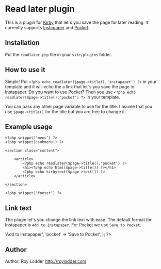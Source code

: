 # Read later plugin

This is a plugin for [Kirby](http://getkirby.com/) that let´s you save the page for later reading.
It currently supports [Instapaper](http://www.instapaper.com/) and [Pocket](http://getpocket.com/).
## Installation

Put the `readlater.php` file in your `site/plugins` folder.

## How to use it

Simple! Put `<?php echo readlater($page->title(),'instapaper') ?>` in your template and it will echo the a link that let´s you save the page to Instapaper. Do you want to use Pocket? Then you use `<?php echo readlater($page->title(),'pocket') ?>` in your template. 

You can pass any other page variable to use for the title. I asume that you use `$page->title()` for the title but you are free to change it. 

## Example usage

  <?php snippet('header') ?>
    <?php snippet('menu') ?>
    <?php snippet('submenu') ?>

    <section class="content">

        <article>
            <?php echo readlater($page->title(),'pocket') ?>
            <h1><?php echo html($page->title()) ?></h1>
            <?php echo kirbytext($page->text()) ?>
        </article>

    </section>

    <?php snippet('footer') ?>

## Link text

The plugin let's you change the link text with ease. The default format for Instapaper is `Add to Instapaper`. For Pocket we use `Save to Pocket`.

  <?php 
  
  $defaults = array(
    'instapaper'  => 'Add to Instapaper',
    'pocket'      => 'Save to Pocket',
  );

  ?>

## Author

Author: Roy Lodder <http://roylodder.com>